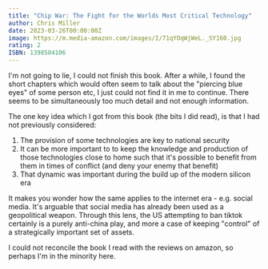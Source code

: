 ```yaml
---
title: "Chip War: The Fight for the Worlds Most Critical Technology"
author: Chris Miller
date: 2023-03-26T00:00:00Z
image: https://m.media-amazon.com/images/I/71qYOqWjWeL._SY160.jpg
rating: 2
ISBN: 1398504106
---
```


I'm not going to lie, I could not finish this book. After a while, I found the short chapters which would often seem to talk about the "piercing blue eyes" of some person etc, I just could not find it in me to continue. There seems to be simultaneously too much detail and not enough information.

The one key idea which I got from this book (the bits I did read), is that I had not previously considered:

1. The provision of some technologies are key to national security
2. It can be more important to to keep the knowledge and production of those technologies close to home such that it's possible to benefit from them in times of conflict (and deny your enemy that benefit)
3. That dynamic was important during the build up of the modern silicon era

It makes you wonder how the same applies to the internet era - e.g. social media. It's arguable that social media has already been used as a geopolitical weapon. Through this lens, the US attempting to ban tiktok certainly is a purely anti-china play, and more a case of keeping "control" of a strategically important set of assets.

I could not reconcile the book I read with the reviews on amazon, so perhaps I'm in the minority here.
